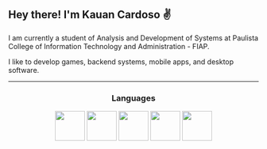 ## Hey there! I'm Kauan Cardoso :v:

I am currently a student of Analysis and Development of Systems at Paulista College of Information Technology and Administration - FIAP.

I like to develop games, backend systems, mobile apps, and desktop software.

<hr/>

<div align = center>
<h3>Languages</h3>
  <img height="60px" src="https://cdn.jsdelivr.net/gh/devicons/devicon@latest/icons/csharp/csharp-original.svg" />
  <img height="60px" src="https://cdn.jsdelivr.net/gh/devicons/devicon@latest/icons/java/java-original.svg" />
<!--   <img height="60px" src="https://cdn.jsdelivr.net/gh/devicons/devicon@latest/icons/rust/rust-original.svg" /> -->
  <img height="60px" src="https://cdn.jsdelivr.net/gh/devicons/devicon@latest/icons/kotlin/kotlin-original.svg" />
  <img height="60px" src="https://cdn.jsdelivr.net/gh/devicons/devicon@latest/icons/jetpackcompose/jetpackcompose-original.svg" />       
  <img  height="60px" src="https://cdn.jsdelivr.net/gh/devicons/devicon@latest/icons/javascript/javascript-original.svg" />
          
</div>
